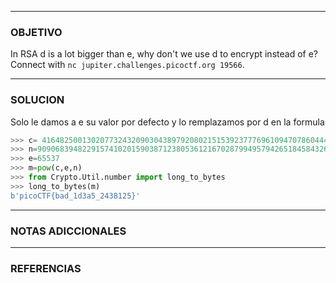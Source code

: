 ----
### OBJETIVO 
In RSA d is a lot bigger than e, why don't we use d to encrypt instead of e? Connect with `nc jupiter.challenges.picoctf.org 19566`.

---
### SOLUCION
Solo le damos a e su valor por defecto y lo remplazamos por d en la formula
``` python
>>> c= 41648250013020773243209030438979208021515392377769610947078604449523015971289767055519996568786725062793625293652636499261401104828821886817210636106971189189212220987199323962236168547444235031286069059140557592662389359258181180242589465256942082776483288874284033620106660593994582346885023095963302605847
>>> n=90906839482291574102015903871238053612167028799495794265184584326692923311489566142531351633528902387084481480257555009164375419310948197207423527285552569148204327467537582902987128864325255008773781382359308882163726594094164454259163009887014154611123124727470351369660923949133248686428678367527955874637
>>> e=65537
>>> m=pow(c,e,n)
>>> from Crypto.Util.number import long_to_bytes
>>> long_to_bytes(m)
b'picoCTF{bad_1d3a5_2438125}'

```
---
### NOTAS ADICCIONALES

---
### REFERENCIAS
